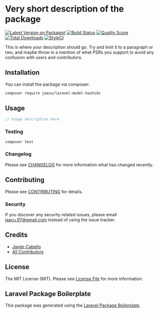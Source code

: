 # Very short description of the package

[![Latest Version on Packagist](https://img.shields.io/packagist/v/jaacu/laravel-model-hashids.svg?style=flat-square)](https://packagist.org/packages/jaacu/laravel-model-hashids)
[![Build Status](https://img.shields.io/travis/jaacu/laravel-model-hashids/master.svg?style=flat-square)](https://travis-ci.org/jaacu/laravel-model-hashids)
[![Quality Score](https://img.shields.io/scrutinizer/g/jaacu/laravel-model-hashids.svg?style=flat-square)](https://scrutinizer-ci.com/g/jaacu/laravel-model-hashids)
[![Total Downloads](https://img.shields.io/packagist/dt/jaacu/laravel-model-hashids.svg?style=flat-square)](https://packagist.org/packages/jaacu/laravel-model-hashids)
[![StyleCI](https://github.styleci.io/repos/180469507/shield?branch=master)](https://github.styleci.io/repos/180469507)

This is where your description should go. Try and limit it to a paragraph or two, and maybe throw in a mention of what PSRs you support to avoid any confusion with users and contributors.

## Installation

You can install the package via composer:

```bash
composer require jaacu/laravel-model-hashids
```

## Usage

``` php
// Usage description here
```

### Testing

``` bash
composer test
```

### Changelog

Please see [CHANGELOG](CHANGELOG.md) for more information what has changed recently.

## Contributing

Please see [CONTRIBUTING](CONTRIBUTING.md) for details.

### Security

If you discover any security related issues, please email jaacu.97@gmail.com instead of using the issue tracker.

## Credits

- [Javier Cabello](https://github.com/jaacu)
- [All Contributors](../../contributors)

## License

The MIT License (MIT). Please see [License File](LICENSE.md) for more information.

## Laravel Package Boilerplate

This package was generated using the [Laravel Package Boilerplate](https://laravelpackageboilerplate.com).